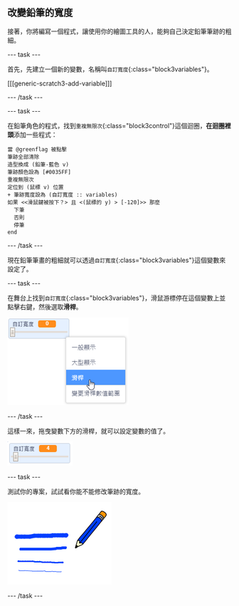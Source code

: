 ## 改變鉛筆的寬度

接著，你將編寫一個程式，讓使用你的繪圖工具的人，能夠自己決定鉛筆筆跡的粗細。

--- task ---

首先，先建立一個新的變數，名稱叫`自訂寬度`{:class="block3variables"}。

[[[generic-scratch3-add-variable]]]

--- /task ---

--- task ---

在鉛筆角色的程式，找到`重複無限次`{:class="block3control"}這個迴圈，**在迴圈裡頭**添加一些程式：

```blocks3
當 @greenflag 被點擊
筆跡全部清除
造型換成 (鉛筆-藍色 v)
筆跡顏色設為 [#0035FF]
重複無限次
定位到 (鼠標 v) 位置
+ 筆跡寬度設為 (自訂寬度 :: variables)
如果 <<滑鼠鍵被按下？> 且 <(鼠標的 y) > [-120]>> 那麼
  下筆
  否則
  停筆
end
```

--- /task ---

現在鉛筆筆畫的粗細就可以透過`自訂寬度`{:class="block3variables"}這個變數來設定了。

--- task ---

在舞台上找到`自訂寬度`{:class="block3variables"}，滑鼠游標停在這個變數上並點擊右鍵，然後選取**滑桿**。

![截圖](images/paint-slider.png)

--- /task ---

這樣一來，拖曳變數下方的滑桿，就可以設定變數的值了。

![截圖](images/paint-slider-change.png)

--- task ---

測試你的專案，試試看你能不能修改筆跡的寬度。

![截圖](images/paint-width-test.png)

--- /task ---